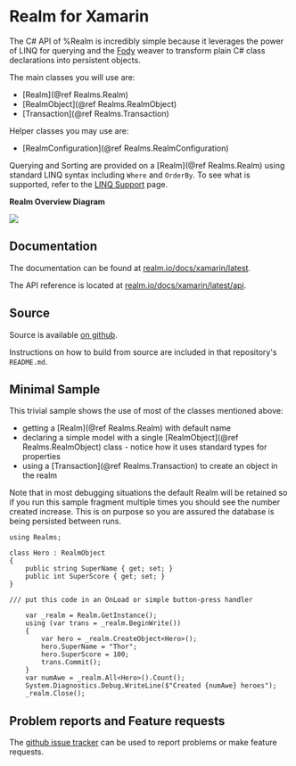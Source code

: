 Realm for Xamarin
=================

The C# API of %Realm is incredibly simple because it leverages the power of LINQ for querying and the [Fody](https://github.com/Fody/Fody) weaver to transform plain C# class declarations into persistent objects.

The main classes you will use are:

- [Realm](@ref Realms.Realm)
- [RealmObject](@ref Realms.RealmObject)
- [Transaction](@ref Realms.Transaction)

Helper classes you may use are:

- [RealmConfiguration](@ref Realms.RealmConfiguration)

Querying and Sorting are provided on a [Realm](@ref Realms.Realm) using standard LINQ syntax including `Where` and `OrderBy`.
To see what is supported, refer to the [LINQ Support](linq-support.md) page.

**Realm Overview Diagram**

<div id="overview-diagram">
<img src="UnderstandingRealmForXamarin.png" />
</div>

Documentation
-------------
The documentation can be found at [realm.io/docs/xamarin/latest](https://realm.io/docs/xamarin/latest/).

The API reference is located at [realm.io/docs/xamarin/latest/api](https://realm.io/docs/xamarin/latest/api/).

Source
------
Source is available [on github](https://github.com/realm/realm-dotnet).

Instructions on how to build from source are included in that repository's `README.md`. 


Minimal Sample
--------------

This trivial sample shows the use of most of the classes mentioned above:

- getting a [Realm](@ref Realms.Realm) with default name
- declaring a simple model with a single [RealmObject](@ref Realms.RealmObject) class - notice how it uses standard types for properties
- using a [Transaction](@ref Realms.Transaction) to create an object in the realm

Note that in most debugging situations the default Realm will be retained so if you run this sample fragment multiple times you should see the number created increase. This is on purpose so you are assured the database is being persisted between runs.

```
using Realms;

class Hero : RealmObject
{
    public string SuperName { get; set; }
    public int SuperScore { get; set; }
}

/// put this code in an OnLoad or simple button-press handler

    var _realm = Realm.GetInstance();
    using (var trans = _realm.BeginWrite())
    {
        var hero = _realm.CreateObject<Hero>();
        hero.SuperName = "Thor";
        hero.SuperScore = 100;
        trans.Commit();
    }
    var numAwe = _realm.All<Hero>().Count();
    System.Diagnostics.Debug.WriteLine($"Created {numAwe} heroes");
    _realm.Close();
```


Problem reports and Feature requests
------
The [github issue tracker](https://github.com/realm/realm-dotnet/issues) can be used to report problems or make feature requests.
